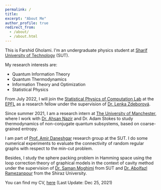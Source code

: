 ```yaml
---
permalink: /
title:
excerpt: "About Me"
author_profile: true
redirect_from: 
  - /about/
  - /about.html
---
```


This is Farshid Gholami. I'm an undergraduate physics student at [Sharif University of Technology](http://physics.sharif.ir/~web/) (SUT).

My research interests are:
- Quantum Information Theory
- Quantum Thermodynamics
- Information Theory and Optimization
- Statistical Physics 

From July 2022, I will join the [Statistical Physics of Computation Lab](https://www.epfl.ch/labs/spoc/) at the [EPFL](https://www.epfl.ch/en/) as a research fellow under the supervision of [Dr. Lenka Zdeborová](https://people.epfl.ch/lenka.zdeborova/?lang=en).

Since summer 2021, I am a research intern at [The University of Manchester](https://www.research.manchester.ac.uk/portal/en/facultiesandschools/department-of-physics--astronomy(6e3f13b0-fa6a-4c9b-b0a1-89e1bbd72e06).html), where I work with [Dr. Ahsan Nazir](https://www.research.manchester.ac.uk/portal/ahsan.nazir.html) and Dr. Adam Stokes to study thermodynamics of non-conjugate quantum subsystems, based on coarse-grained entropy.

I am part of [Prof. Amir Daneshgar](http://mathsci.sharif.ir/faculties/daneshgar/) research group at the SUT. I do some numerical experiments to evaluate the connectivity of random regular graphs with respect to the min-cut problem.

Besides, I study the sphere packing problem in Hamming space using the loop correction theory of graphical models in the context of cavity method under the supervision of [Dr. Saman Moghimi](http://physics.sharif.ir/~web/saman-moghimi-araghi/) from SUT and [Dr. Abolfazl Ramezanpour](https://sites.google.com/site/abolfazlramezanpour) from the Shiraz University. 

You can find my CV, [here](/files/CV.pdf) (Last Update: Dec 25, 2021)
